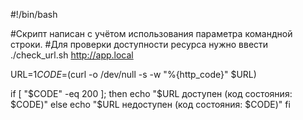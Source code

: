 #!/bin/bash

#Скрипт написан с учётом использования параметра командной строки.
#Для проверки доступности ресурса нужно ввести ./check_url.sh http://app.local

URL=$1
CODE=$(curl -o /dev/null -s -w "%{http_code}" $URL)

if [ "$CODE" -eq 200 ]; then
  echo "$URL доступен (код состояния: $CODE)"
else
  echo "$URL недоступен (код состояния: $CODE)"
fi